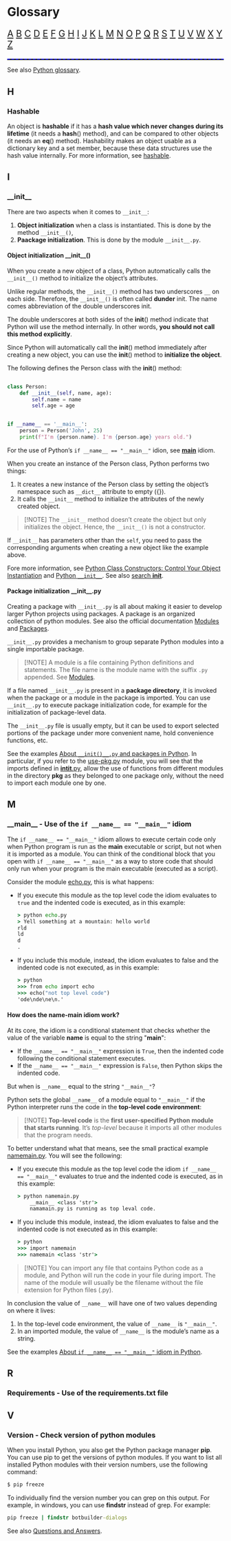 # Glossary

<p style="font-size:1.5em;">
<a href="#a" >A</a> <a href="#b">B</a> <a href="#c" >C</a> <a href="#d">D</a> <a href="#e" >E</a> <a href="#f">F</a> <a href="#g" >G</a> <a href="#h">H</a> <a href="#i" >I</a> <a href="#j">J</a> <a href="#k" >K</a> <a href="#l">L</a> <a href="#m" >M</a> <a href="#n">N</a> <a href="#o" >O</a> <a href="#p">P</a> <a href="#q" >Q</a> <a href="#r">R</a> <a href="#s" >S</a> <a href="#t">T</a> <a href="#u" >U</a> <a href="#v">V</a> <a href="#w" >W</a> <a href="#x">X</a> <a href="#y" >Y</a> <a href="#z">Z</a>  
</p>

<hr style="border-top: 2px dashed blue"/>

See also [Python glossary](https://docs.python.org/3/glossary.html#glossary). 

## H ##

### Hashable 

An object is **hashable** if it has a **hash value which never changes during
its lifetime** (it needs a __hash__() method), and can be compared to other
objects (it needs an __eq__() method). Hashability makes an object usable as a
dictionary key and a set member, because these data structures use the hash
value internally.  For more information, see
[hashable](https://docs.python.org/3/glossary.html#term-hashable).

## I ##

### \_\_init__

There are two aspects when it comes to `__init__`:

1. **Object initialization** when a class is instantiated. This is done by the method `__init__()`,
2. **Paackage initialization**. This is done by the module `__init__.py`.


#### Object initialization \_\_init__()

When you create a new object of a class, Python automatically calls the `__init__()` method to initialize the object’s attributes.

Unlike regular methods, the `__init__()` method has two underscores `__` on each side. Therefore, the `__init__()` is often called **dunder** init. The name comes abbreviation of the double underscores init.

The double underscores at both sides of the __init__() method indicate that Python will use the method internally. In other words, **you should not call this method explicitly**.

Since Python will automatically call the __init__() method immediately after creating a new object, you can use the __init__() method to **initialize the object**.

The following defines the Person class with the __init__() method:

```python

class Person:
    def __init__(self, name, age):
        self.name = name
        self.age = age


if __name__ == '__main__':
    person = Person('John', 25)
    print(f"I'm {person.name}. I'm {person.age} years old.")

```

For the use of Python’s `if __name__ == "__main__"` idion, see [__main__](#__main__---use-of-the--if-__name__--__main__-idiom) idiom. 

When you create an instance of the Person class, Python performs two things:

1. It creates a new instance of the Person class by setting the object’s namespace such as `__dict__` attribute to empty ({}).
1. It calls the `__init__` method to initialize the attributes of the newly created object.

> [!NOTE] The `__init__` method doesn’t create the object but only initializes the object. Hence, the `__init__()` is not a constructor.

If `__init__` has parameters other than the `self`, you need to pass the corresponding arguments when creating a new object like the example above. 

Fore more information, see [Python Class Constructors: Control Your Object Instantiation](https://realpython.com/python-class-constructor/) and [Python `__init__`](https://www.pythontutorial.net/python-oop/python-__init__/). See also [search __init__](https://realpython.com/search?q=__init__).

#### Package initialization \_\_init__.py

Creating a package with `__init__.py` is all about making it easier to develop
larger Python projects using packages. A package is an organized collection of
python modules. See also the official documentation
[Modules](https://docs.python.org/3/tutorial/modules.html#) and
[Packages](https://docs.python.org/3/tutorial/modules.html#packages). 

`__init__.py` provides a mechanism to group separate Python modules into a
single importable package.

> [!NOTE] A module is a file containing Python definitions and statements. The
> file name is the module name with the suffix `.py` appended. See
> [Modules](https://docs.python.org/3/tutorial/modules.html#). 

If a file named `__init__.py` is present in a **package directory**, it is
invoked when the package or a module in the package is imported. You can use
`__init__.py` to execute package initialization code, for example for the
initialization of package-level data.

The `__init__.py` file is usually empty, but it can be used to export selected
portions of the package under more convenient name, hold convenience functions,
etc.
 
See the examples [About `__init()__.py` and packages in Python](../basics/glossary-samples/package-init/README.md). In particular, if you refer to the [use-pkg.py](../basics/glossary-samples/package-init/use-pkg.py) module, you will see that the imports defined in [__intit__.py](../basics/glossary-samples/package-init/pkg/__init__.py), allow the use of functions from  different modules in the directory **pkg** as they belonged to one package only, without the need to import each module one by one.


## M ##

### \_\_main__ - Use of the  `if __name__ == "__main__"` idiom

The `if __name__ == "__main__"` idiom allows to execute certain code only when Python program is run as the **main** executable or script, but not when it is imported as a module. You can think of the conditional block that you open with `if __name__ == "__main__"` as a way to store code that should only run when your program is the main executable (executed as a script).

Consider the module [echo.py](../basics/glossary-samples/name-main-idiom/echo.py), this is what happens: 
- If you execute this module as the top level code the idiom evaluates to `true` and the indented code is executed, as in this example:
    ```cmd
    > python echo.py
    > Yell something at a mountain: hello world
    rld
    ld
    d
    .
    ```
- If you include this module, instead, the idiom evaluates to false and the indented code is not executed, as in this example:

    ```cmd
    > python
    >>> from echo import echo
    >>> echo("not top level code")            
    'ode\nde\ne\n.'
    ```
#### How does the name-main idiom work?

At its core, the idiom is a conditional statement that checks whether the value of the variable __name__ is equal to the string "__main__":

- If the `__name__ == "__main__"` expression is `True`, then the indented code following the conditional statement executes.
- If the `__name__ == "__main__"` expression is `False`, then Python skips the indented code.

But when is `__name__` equal to the string `"__main__"`? 

Python sets the global `__name__` of a module equal to `"__main__"` if the Python interpreter runs the code in the **top-level code environment**:

> [!NOTE] **Top-level code** is the **first user-specified Python module that starts running**. It’s *top-level* because it imports all other modules that the program needs. 

To better understand what that means, see the small practical example [namemain.py](..\basics\glossary-samples\name-main-idiom\namemain.py). You will see the following:

- If you execute this module as the top level code the idiom `if __name__ == "__main__"` evaluates to true and the indented code is executed, as in this example:

    ```cmd
    > python namemain.py
        __main__ <class 'str'>
        namamain.py is running as top leval code.
    ```
- If you include this module, instead, the idiom evaluates to false and the indented code is not executed as in this example:

    ```cmd
    > python
    >>> import namemain
    >>> namemain <class 'str'>
    ```

> [!NOTE] You can import any file that contains Python code as a module, and Python will run the code in your file during import. The name of the module will usually be the filename without the file extension for Python files (.py).

In conclusion the value of `__name__` will have one of two values depending on where it lives:

1. In the top-level code environment, the value of `__name__` is `"__main__"`.
1. In an imported module, the value of `__name__` is the module’s name as a string.


See the examples [About `if __name__ == "__main__"` idiom in Python](../basics/glossary-samples/name-main-idiom/README.md).




## R ##

### Requirements - Use of the requirements.txt file



## V ##

### Version - Check version of python modules

When you install Python, you also get the Python package manager **pip**. You can use pip to get the versions of python modules. If you want to list all installed Python modules with their version numbers, use the following command:

```cmd
$ pip freeze
```
To individually find the version number you can grep on this output. For example, in windows, you can use **findstr** instead of grep. For example:

```cmd
pip freeze | findstr botbuilder-dialogs
```
See also [Questions and Answers](https://www.tutorialspoint.com/How-to-check-version-of-python-modules).

